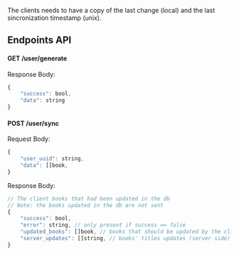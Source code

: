 The clients needs to have a copy of the last change (local) and the last 
sincronization timestamp (unix).

## Endpoints API

#### GET /user/generate 

Response Body:
```js
{
    "success": bool,
    "data": string
}
```

#### POST /user/sync 

Request Body:
```js
{
    "user_uuid": string,
    "data": []book,
}
```


Response Body:
```js
// The client books that had been updated in the db
// Note: the books updated in the db are not sent
{
    "success": bool,
    "error": string, // only present if success == false
    "updated_books": []book, // books that should be updated by the client
	"server_updates": []string, // books' titles updates (server side)
}
```
